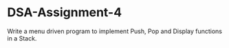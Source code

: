# DSA-Assignment-4
Write a menu driven program to implement Push, Pop and Display functions in a Stack.
